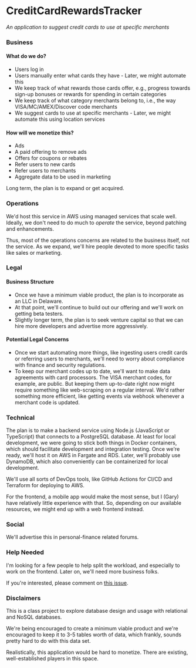 # CreditCardRewardsTracker
_An application to suggest credit cards to use at specific merchants_

### Business

#### What do we do?

- Users log in
- Users manually enter what cards they have - Later, we might automate this
- We keep track of what rewards those cards offer, e.g., progress towards sign-up bonuses or rewards for spending in certain categories
- We keep track of what category merchants belong to, i.e., the way VISA/MC/AMEX/Discover code merchants
- We suggest cards to use at specific merchants - Later, we might automate this using location services

#### How will we monetize this?

- Ads
- A paid offering to remove ads
- Offers for coupons or rebates
- Refer users to new cards
- Refer users to merchants
- Aggregate data to be used in marketing

Long term, the plan is to expand or get acquired.

### Operations

We'd host this service in AWS using managed services that scale well. Ideally, we don't need to do much to _operate_ the service, beyond patching and enhancements.

Thus, most of the operations concerns are related to the business itself, not the service. As we expand, we'll hire people devoted to more specific tasks like sales or marketing.

### Legal

#### Business Structure

- Once we have a minimum viable product, the plan is to incorporate as an LLC in Delaware.
- At that point, we'll continue to build out our offering and we'll work on getting beta testers.
- Slightly longer term, the plan is to seek venture capital so that we can hire more developers and advertise more aggressively.

#### Potential Legal Concerns

- Once we start automating more things, like ingesting users credit cards or referring users to merchants, we'll need to worry about compliance with finance and security regulations.
- To keep our merchant codes up to date, we'll want to make data agreements with card processors. The VISA merchant codes, for example, are public. But keeping them up-to-date right now might require something like web-scraping on a regular interval. We'd rather something more efficient, like getting events via webhook whenever a merchant code is updated.

### Technical

The plan is to make a backend service using Node.js (JavaScript or TypeScript) that connects to a PostgreSQL database. At least for local development, we were going to stick both things in Docker containers, which should facilitate development and integration testing. Once we're ready, we'll host it on AWS in Fargate and RDS. Later, we'll probably use DynamoDB, which also conveniently can be containerized for local development.

We'll use all sorts of DevOps tools, like GitHub Actions for CI/CD and Terraform for deploying to AWS.

For the frontend, a mobile app would make the most sense, but I (Gary) have relatively little experience with that. So, depending on our available resources, we might end up with a web frontend instead.

### Social

We'll advertise this in personal-finance related forums.

### Help Needed

I'm looking for a few people to help split the workload, and especially to work on the frontend. Later on, we'll need more business folks.

If you're interested, please comment on [this issue](https://github.com/BYUCS452S2021/CreditCardRewardsTracker/issues/1).

### Disclaimers

This is a class project to explore database design and usage with relational and NoSQL databases.

We're being encouraged to create a minimum viable product and we're encouraged to keep it to 3-5 tables worth of data, which frankly, sounds pretty hard to do with this data set.

Realistically, this application would be hard to monetize. There are existing, well-established players in this space.

